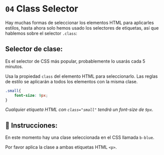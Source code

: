 # `04` Class Selector

Hay muchas formas de seleccionar los elementos HTML para aplicarles estilos, hasta ahora solo hemos usado los selectores de etiquetas, así que hablemos sobre el selector `.class`:

## Selector de clase:

Es el selector de CSS más popular, probablemente lo usarás cada 5 minutos.

Usa la propiedad `class` del elemento HTML para seleccionarlo. Las reglas de estilo se aplicarán a todos los elementos con la misma clase.

```css
.small{
    font-size: 9px;
}
```
*Cualquier etiqueta HTML con `class="small"` tendrá un font-size de `9px`.*

## 📝 Instrucciones:

En este momento hay una clase seleccionada en el CSS llamada
`b-blue`.

Por favor aplica la clase a ambas etiquetas HTML `<p>`.
